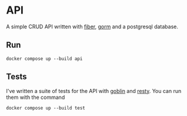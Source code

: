 # API

A simple CRUD API written with [fiber](https://gofiber.io/), [gorm](https://gorm.io/) and a postgresql database.

## Run

`docker compose up --build api`

## Tests

I've written a suite of tests for the API with [goblin](github.com/franela/goblin) and [resty](github.com/go-resty/resty/v2). You can run them with the command

`docker compose up --build test`
